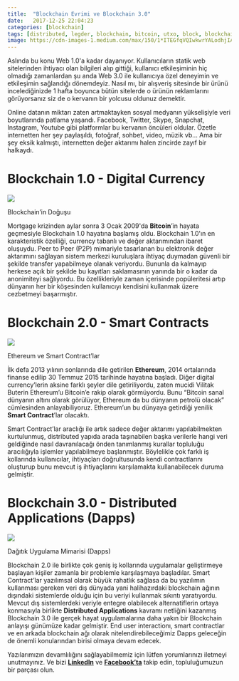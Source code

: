 ```yaml
---
title:  "Blockchain Evrimi ve Blockchain 3.0"
date:   2017-12-25 22:04:23
categories: [blockchain]
tags: [distributed, legder, blockchain, bitcoin, utxo, block, blockchainturk]
image: https://cdn-images-1.medium.com/max/150/1*ITEGfqVQIwkwrYALodhjIA.jpeg
---
```


Aslında bu konu Web 1.0'a kadar dayanıyor. Kullanıcıların statik web sitelerinden ihtiyacı olan bilgileri alıp gittiği, kullanıcı etkileşiminin hiç olmadığı zamanlardan şu anda Web 3.0 ile kullanıcıya özel deneyimin ve etkileşimin sağlandığı dönemdeyiz. Nasıl mı, bir alışveriş sitesinde bir ürünü incelediğinizde 1 hafta boyunca bütün sitelerde o ürünün reklamlarını görüyorsanız siz de o kervanın bir yolcusu oldunuz demektir.

Online datanın miktarı zaten artmaktayken sosyal medyanın yükselişiyle veri boyutlarında patlama yaşandı. Facebook, Twitter, Skype, Snapchat, Instagram, Youtube gibi platformlar bu kervanın öncüleri oldular. Özetle internetten her şey paylaşıldı, fotoğraf, sohbet, video, müzik vb… Ama bir şey eksik kalmıştı, internetten değer aktarımı halen zincirde zayıf bir halkaydı.

# Blockchain 1.0 - Digital Currency

![](https://miro.medium.com/max/788/1*ITEGfqVQIwkwrYALodhjIA.jpeg)

Blockchain’in Doğuşu

Mortgage krizinden aylar sonra 3 Ocak 2009'da  **Bitcoin**’in hayata geçmesiyle Blockchain 1.0 hayatına başlamış oldu. Blockchain 1.0'ın en karakteristik özelliği, currency tabanlı ve değer aktarımından ibaret oluşuydu. Peer to Peer (P2P) mimariyle tasarlanan bu elektronik değer aktarımını sağlayan sistem merkezi kuruluşlara ihtiyaç duymadan güvenli bir şekilde transfer yapabilmeye olanak veriyordu. Bununla da kalmayıp herkese açık bir şekilde bu kayıtları saklamasının yanında bir o kadar da anonimiteyi sağlıyordu. Bu özellikleriyle zaman içerisinde popüleritesi artıp dünyanın her bir köşesinden kullanıcıyı kendisini kullanmak üzere cezbetmeyi başarmıştır.

# Blockchain 2.0 - Smart Contracts

![](https://miro.medium.com/max/800/1*cHaRozciv-DukHbmwVs72g.png)

Ethereum ve Smart Contract’lar

İlk defa 2013 yılının sonlarında dile getirilen  **Ethereum**, 2014 ortalarında finanse edilip 30 Temmuz 2015 tarihinde hayatına başladı. Diğer digital currency’lerin aksine farklı şeyler dile getiriliyordu, zaten mucidi Vilitak Buterin Ethereum’u Bitcoin’e rakip olarak görmüyordu. Bunu “Bitcoin sanal dünyanın altını olarak görülüyor, Ethereum da bu dünyanın petrolü olacak” cümlesinden anlayabiliyoruz. Ethereum’un bu dünyaya getirdiği yenilik  **Smart Contract**’lar olacaktı.

Smart Contract’lar araclığı ile artık sadece değer aktarımı yapılabilmekten kurtulunmuş, distributed yapıda arada taşınabilen başka verilerle hangi veri geldiğinde nasıl davranılacağı önden tanımlanmış kurallar topluluğu aracılığıyla işlemler yapılabilmeye başlanmıştır. Böylelikle çok farklı iş kollarında kullanıcılar, ihtiyaçları doğrultusunda kendi contractlarını oluşturup bunu mevcut iş ihtiyaçlarını karşılamakta kullanabilecek duruma gelmiştir.

# Blockchain 3.0 - Distributed Applications (Dapps)

![](https://miro.medium.com/max/800/1*GJ__t-0GeA4aPEQXX6O99A.jpeg)

Dağıtık Uygulama Mimarisi (Dapps)

Blockchain 2.0 ile birlikte çok geniş iş kollarında uygulamalar geliştirmeye başlayan kişiler zamanla bir problemle karşılaşmaya başladılar. Smart Contract’lar yazılımsal olarak büyük rahatlık sağlasa da bu yazılımın kullanması gereken veri dış dünyada yani halihazırdaki blockchain ağının dışındaki sistemlerde olduğu için bu veriyi kullanmak sıkıntı yaratıyordu. Mevcut dış sistemlerdeki veriyle entegre olabilecek alternatiflerin ortaya konmasıyla birlikte  **Distributed Applications**  kavramı netliğini kazanmış Blockchain 3.0 ile gerçek hayat uygulamalarına daha yakın bir Blockchain anlayışı günümüze kadar gelmiştir. End user interactionı, smart contractlar ve en arkada blockchain ağı olarak nitelendirebileceğimiz Dapps geleceğin de önemli konularından birisi olmaya devam edecek.

Yazılarımızın devamlılığını sağlayabilmemiz için lütfen yorumlarınızı iletmeyi unutmayınız. Ve bizi  [**LinkedIn**](http://linkedin.com/groups/13568839)  ve  [**Facebook’ta**](https://www.facebook.com/blockchainturknet/) takip edin, topluluğumuzun bir parçası olun.